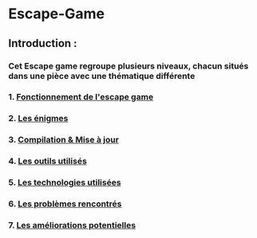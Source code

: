 # Escape-Game

## Introduction :
### Cet Escape game regroupe plusieurs niveaux, chacun situés dans une pièce avec une thématique différente

### 1. [Fonctionnement de l'escape game](/ressources/fonctionnement_jeu.md)
### 2. [Les énigmes](/ressources/Enigmes.md)
### 3. [Compilation & Mise à jour](/ressources/Compilation_&_Mise_à_jour.md)
### 4. [Les outils utilisés](/ressources/OutilsUtilisés.md)
### 5. [Les technologies utilisées](/ressources/TechnologiesUtilisées.md)
### 6. [Les problèmes rencontrés](/ressources/ProblèmesRencontrés.md)
### 7. [Les améliorations potentielles](/ressources/Améliorationspotentielles.md)
